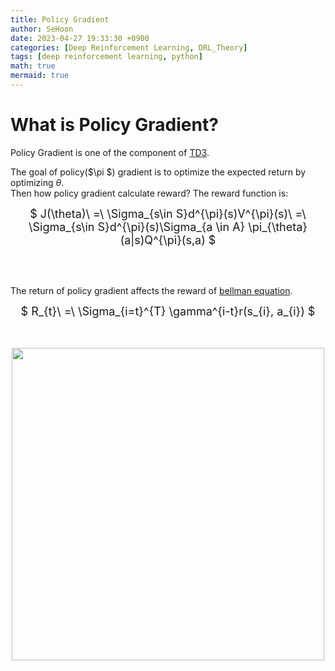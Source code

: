 ```yaml
---
title: Policy Gradient
author: SeHoon
date: 2023-04-27 19:33:30 +0900
categories: [Deep Reinforcement Learning, DRL_Theory]
tags: [deep reinforcement learning, python]
math: true
mermaid: true
---
```


# What is Policy Gradient?

Policy Gradient is one of the component of [TD3]().<br>

The goal of policy($\pi $) gradient is to optimize the expected return by optimizing $\theta$.<br>
Then how policy gradient calculate reward? The reward function is:

<center>
<font size=4>

$ J(\theta)\ =\ \Sigma_{s\in S}d^{\pi}(s)V^{\pi}(s)\ =\ \Sigma_{s\in S}d^{\pi}(s)\Sigma_{a \in A} \pi_{\theta}(a|s)Q^{\pi}(s,a) $
</font>
</center>
<br><br>

The return of policy gradient affects the reward of [bellman equation](https://csh970605.github.io/posts/Bellman_Equation/).<br>

<center>
<font size=4>

$ R_{t}\ =\ \Sigma_{i=t}^{T} \gamma^{i-t}r(s_{i}, a_{i}) $
</font>
</center>
<br><br>

<center>
<img src="" width=500>
</center>
<br><br>